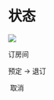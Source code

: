 # 状态

![](http://7xojpa.com1.z0.glb.clouddn.com/%E8%AE%BE%E8%AE%A1%E6%A8%A1%E5%BC%8F/17d4f4eaa67409f93bde39a3cd1cf77b.png)

订房间

预定 -> 退订

​	 取消





